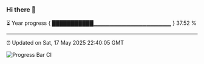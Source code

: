 ### Hi there 👋

⏳ Year progress { ███████████▁▁▁▁▁▁▁▁▁▁▁▁▁▁▁▁▁▁▁ } 37.52 %

---

⏰ Updated on Sat, 17 May 2025 22:40:05 GMT

![Progress Bar CI](https://github.com/IshwaranRudhara/GIT-ACTION/workflows/Progress%20Bar%20CI/badge.svg)
